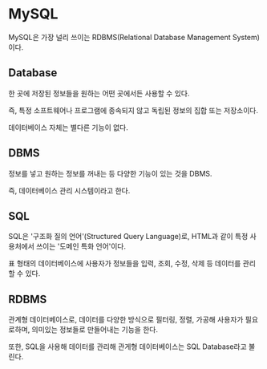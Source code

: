 # MySQL
MySQL은 가장 널리 쓰이는 RDBMS(Relational Database Management System)이다.

## Database
한 곳에 저장된 정보들을 원하는 어떤 곳에서든 사용할 수 있다.

즉, 특정 소프트웨어나 프로그램에 종속되지 않고 독립된 정보의 집합 또는 저장소이다.

데이터베이스 자체는 별다른 기능이 없다.

## DBMS
정보를 넣고 원하는 정보를 꺼내는 등 다양한 기능이 있는 것을 DBMS. 

즉, 데이터베이스 관리 시스템이라고 한다. 

## SQL
SQL은 '구조화 질의 언어'(Structured Query Language)로, HTML과 같이 특정 사용처에서 쓰이는 '도메인 특화 언어'이다.

표 형태의 데이터베이스에 사용자가 정보들을 입력, 조회, 수정, 삭제 등 데이터를 관리할 수 있다.

## RDBMS 
관계형 데이터베이스로, 데이터를 다양한 방식으로 필터링, 정렬, 가공해 사용자가 필요로하며, 의미있는 정보들로 만들어내는 기능을 한다.

또한, SQL을 사용해 데이터를 관리해 관게형 데이터베이스는 SQL Database라고 불린다.
